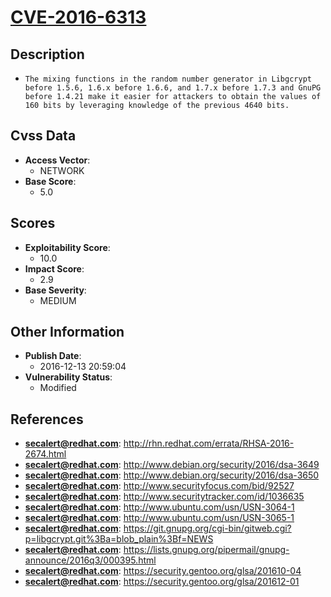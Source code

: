 
# [CVE-2016-6313](https://cve.mitre.org/cgi-bin/cvename.cgi?name=CVE-2016-6313)

## Description

- `The mixing functions in the random number generator in Libgcrypt before 1.5.6, 1.6.x before 1.6.6, and 1.7.x before 1.7.3 and GnuPG before 1.4.21 make it easier for attackers to obtain the values of 160 bits by leveraging knowledge of the previous 4640 bits.`

## Cvss Data

- **Access Vector**:
  - NETWORK
- **Base Score**:
  - 5.0

## Scores

- **Exploitability Score**:
  - 10.0
- **Impact Score**:
  - 2.9
- **Base Severity**:
  - MEDIUM

## Other Information

- **Publish Date**:
  - 2016-12-13 20:59:04
- **Vulnerability Status**:
  - Modified

## References

- **secalert@redhat.com**: http://rhn.redhat.com/errata/RHSA-2016-2674.html
- **secalert@redhat.com**: http://www.debian.org/security/2016/dsa-3649
- **secalert@redhat.com**: http://www.debian.org/security/2016/dsa-3650
- **secalert@redhat.com**: http://www.securityfocus.com/bid/92527
- **secalert@redhat.com**: http://www.securitytracker.com/id/1036635
- **secalert@redhat.com**: http://www.ubuntu.com/usn/USN-3064-1
- **secalert@redhat.com**: http://www.ubuntu.com/usn/USN-3065-1
- **secalert@redhat.com**: https://git.gnupg.org/cgi-bin/gitweb.cgi?p=libgcrypt.git%3Ba=blob_plain%3Bf=NEWS
- **secalert@redhat.com**: https://lists.gnupg.org/pipermail/gnupg-announce/2016q3/000395.html
- **secalert@redhat.com**: https://security.gentoo.org/glsa/201610-04
- **secalert@redhat.com**: https://security.gentoo.org/glsa/201612-01

